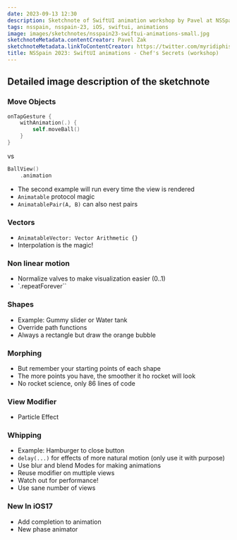 ```yaml
---
date: 2023-09-13 12:30
description: Sketchnote of SwiftUI animation workshop by Pavel at NSSpain 2023
tags: nsspain, nsspain-23, iOS, swiftui, animations
image: images/sketchnotes/nsspain23-swiftui-animations-small.jpg
sketchnoteMetadata.contentCreator: Pavel Zak
sketchnoteMetadata.linkToContentCreator: https://twitter.com/myridiphis
title: NSSpain 2023: SwiftUI animations - Chef's Secrets (workshop)
---
```


## Detailed image description of the sketchnote

### Move Objects

```swift
onTapGesture {
    withAnimation(.) {
        self.moveBall()
    }
}
```
vs 
```swift
BallView()
    .animation
```

- The second example will run every time the view is rendered
- `Animatable` protocol magic
- `AnimatablePair(A, B)` can also nest pairs

### Vectors

- `AnimatableVector: Vector Arithmetic {}`
- Interpolation is the magic!

### Non linear motion

- Normalize valves to make visualization easier (0..1)
- `.repeatForever``

### Shapes

- Example: Gummy slider or Water tank
- Override path functions
- Always a rectangle but draw the orange bubble

### Morphing

- But remember your starting points of each shape
- The more points you have, the smoother it ho rocket will look
- No rocket science, only 86 lines of code

### View Modifier

- Particle Effect

### Whipping

- Example: Hamburger to close button
- `delay(...)` for effects of more natural motion (only use it with purpose)
- Use blur and blend Modes for making animations
- Reuse modifier on muttiple views
- Watch out for performance!
- Use sane number of views

### New In iOS17

- Add completion to animation
- New phase animator
